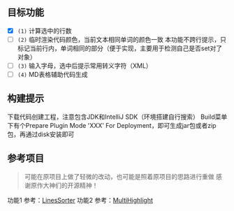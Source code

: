## 目标功能
- [x] `(1)` 计算选中的行数
- [ ] `(2)` 临时渲染代码颜色，当前文本相同单词的颜色一致
      本功能不跨行提示，只标记当前行内，单词相同的部分（便于实现，主要用于检测自己是否set对了对象）
- [ ] `(3)` 输入字母，选中后提示常用转义字符（XML）
- [ ] `(4)` MD表格辅助代码生成

## 构建提示
下载代码创建工程，注意包含JDK和IntelliJ SDK（环境搭建自行搜索）
Build菜单下有个Prepare Plugin Mode 'XXX' For Deployment，即可生成jar包或者zip包，再通过disk安装即可

## 参考项目
> 可能在原项目上做了轻微的改动，也可能是照着原项目的思路进行重做
> 感谢原作大神们的开源精神！

功能1 参考：[LinesSorter](https://github.com/syllant/idea-plugin-linessorter)
功能2 参考：[MultiHighlight](https://github.com/huoguangjin/MultiHighlight)

